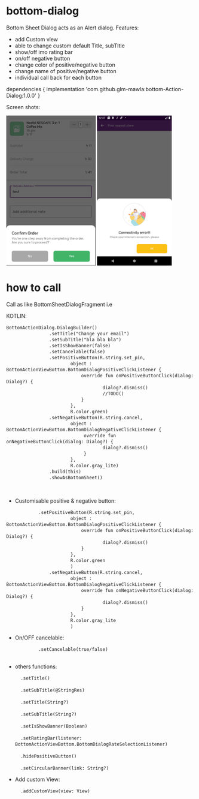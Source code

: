 # bottom-dialog
Bottom Sheet Dialog acts as an Alert dialog. 
Features: 
- add Custom view 
- able to change custom default Title, subTItle 
- show/off imo rating bar 
- on/off negative button 
- change color of positive/negative button 
- change name of positive/negative button 
- individual call back for each button

dependencies {
            implementation 'com.github.glm-mawla:bottom-Action-Dialog:1.0.0'
	}

Screen shots: 

<img src="confm_dialog.png" height="400" alt="Screenshot1"/>
<img src="conn_error.png" height="400" />

# how to call
Call as like BottomSheetDialogFragment i.e
            
KOTLIN:

```
BottomActionDialog.DialogBuilder()
                .setTitle("Change your email")
                .setSubTitle("bla bla bla")
                .setIsShowBanner(false)
                .setCancelable(false)
                .setPositiveButton(R.string.set_pin,
                        object : BottomActionViewBottom.BottomDialogPositiveClickListener {
                            override fun onPositiveButtonClick(dialog: Dialog?) {
                                    dialog?.dismiss()
                                    //TODO()
                            }
                        },
                        R.color.green)
                .setNegativeButton(R.string.cancel, 
                        object : BottomActionViewBottom.BottomDialogNegativeClickListener {
                             override fun onNegativeButtonClick(dialog: Dialog?) {
                                    dialog?.dismiss()
                             }
                        },
                        R.color.gray_lite)
                .build(this)
                .showAsBottomSheet()
                
                
```

- Customisable positive & negative button: 
       
```
            .setPositiveButton(R.string.set_pin,
                        object : BottomActionViewBottom.BottomDialogPositiveClickListener {
                            override fun onPositiveButtonClick(dialog: Dialog?) {
                                    dialog?.dismiss()
                            }
                        },
                        R.color.green
                        )
                .setNegativeButton(R.string.cancel, 
                        object : BottomActionViewBottom.BottomDialogNegativeClickListener {
                            override fun onNegativeButtonClick(dialog: Dialog?) {
                                    dialog?.dismiss()
                            }
                        },
                        R.color.gray_lite
                        )
```

- On/OFF cancelable: 
``` 
            .setCancelable(true/false)
            
```
       
- others functions: 
 
        .setTitle()

        .setSubTitle(@StringRes)

        .setTitle(String?)

        .setSubTitle(String?)

        .setIsShowBanner(Boolean)

        .setRatingBar(listener: BottomActionViewBottom.BottomDialogRateSelectionListener)

        .hidePositiveButton() 

        .setCircularBanner(link: String?)

- Add custom View: 

        .addCustomView(view: View)
        
        
